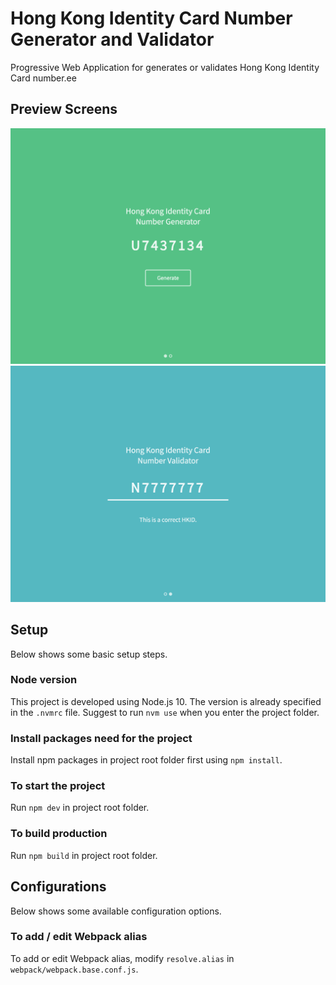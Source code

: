 # Hong Kong Identity Card Number Generator and Validator #

Progressive Web Application for generates or validates Hong Kong Identity Card number.ee

## Preview Screens ##
![Generator](./docs/hkid-generator-home.png)
![Validator](./docs/hkid-generator-validator.png)

## Setup ##
Below shows some basic setup steps.

### Node version ###
This project is developed using Node.js 10. The version is already specified in the `.nvmrc` file. Suggest to run `nvm use` when you enter the project folder.

### Install packages need for the project ###
Install npm packages in project root folder first using `npm install`.

### To start the project ##
Run `npm dev` in project root folder.

### To build production ###
Run `npm build` in project root folder.

## Configurations ##
Below shows some available configuration options.

### To add / edit Webpack alias ###
To add or edit Webpack alias, modify `resolve.alias` in `webpack/webpack.base.conf.js`.
